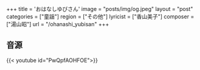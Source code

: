+++
title = 'おはなしゆびさん'
image = "posts/img/og.jpeg"
layout = "post"
categories = ["童謡"]
region = ["その他"]
lyricist = ["香山美子"]
composer = ["湯山昭"]
url = "/ohanashi_yubisan"
+++

## 音源
{{< youtube id="PwQpfAOHFOE">}}

<!-- ## 歌詞
このゆび　パパ  
ふとっちょ　パパ  
やあ　やあ　やあ　やあ  
ワハハハハハハ  
おはなしする  

このゆび　ママ  
やさしい　ママ  
まあ　まあ　まあ　まあ  
オホホホホホホ  
おはなしする  

このゆび　にいさん  
おおきい　にいさん  
オス　オス　オス　オス  
エヘヘヘヘヘヘ  
おはなしする  

このゆび　ねえさん  
おしゃれな　ねえさん  
アラ　アラ　アラ　アラ  
ウフフフフフフ  
おはなしする  

このゆび　あかちゃん  
よちよち　あかちゃん  
ウマ　ウマ　ウマ　ウマ  
アブブブブブブ  
おはなしする  

## 楽譜
{{< figure src="/posts/img/yubisan.JPG" link="https://dl.dropboxusercontent.com/s/zw02dknwd0svidh/ohanashi_yubisan.pdf" alt="ohanashi_yubisan" caption="画像をクリックするとpdfファイルをダウンロードできます。" text="ダウンロード" >}} -->